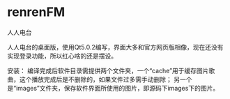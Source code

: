 renrenFM
========

人人电台

人人电台的桌面版，使用Qt5.0.2编写，界面大多和官方网页版相像，现在还没有实现登录功能，所以红心啥的还是摆设。

安装：
编译完成后软件目录需提供两个文件夹，一个“cache”用于缓存图片歌曲，这个播放完成后是不删除的，如果文件过多需手动删除；
另一个是“images”文件夹，保存软件界面所使用的图片，即源码下images下的图片。

